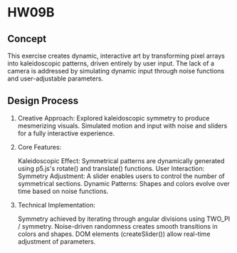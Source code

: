 # HW09B

## Concept
This exercise creates dynamic, interactive art by transforming pixel arrays into kaleidoscopic patterns, driven entirely by user input. The lack of a camera is addressed by simulating dynamic input through noise functions and user-adjustable parameters.

## Design Process

1. Creative Approach:
   Explored kaleidoscopic symmetry to produce mesmerizing visuals.
   Simulated motion and input with noise and sliders for a fully interactive experience.

2. Core Features:

   Kaleidoscopic Effect: Symmetrical patterns are dynamically generated using p5.js's rotate() and translate() functions.
   User Interaction:
      Symmetry Adjustment: A slider enables users to control the number of symmetrical sections.
      Dynamic Patterns: Shapes and colors evolve over time based on noise functions.

3. Technical Implementation:

   Symmetry achieved by iterating through angular divisions using TWO_PI / symmetry.
   Noise-driven randomness creates smooth transitions in colors and shapes.
   DOM elements (createSlider()) allow real-time adjustment of parameters.
